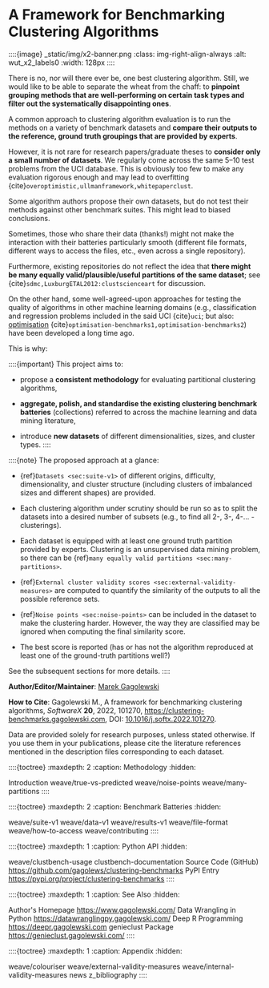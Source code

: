 A Framework for Benchmarking Clustering Algorithms
==================================================

<!--
::::{epigraph}
**Genie finds meaningful clusters and is fast even on large data sets.**
::::
-->

::::{image} _static/img/x2-banner.png
:class: img-right-align-always
:alt: wut_x2_labels0
:width: 128px
::::

There is no, nor will there ever be, one best clustering algorithm.
Still, we would like to be able to separate the wheat from the chaff:
to **pinpoint grouping methods that are well-performing on certain task
types and filter out the systematically disappointing ones**.

A common approach to clustering algorithm evaluation is to run the methods
on a variety of benchmark datasets and **compare their outputs to the reference,
ground truth groupings that are provided by experts**.



<!--
::::{todo}
TODO: Show some example outputs - plot
::::
-->

However, it is not rare for research papers/graduate theses to **consider
only a small number of datasets**. We regularly come across the same 5–10
test problems from the UCI database. This is obviously too few to
make any evaluation rigorous enough and may lead to
overfitting {cite}`overoptimistic,ullmanframework,whitepaperclust`.

Some algorithm authors propose their own datasets, but do not test their methods
against other benchmark suites. This might lead to biased conclusions.

Sometimes, those who share their data (thanks!) might not make
the interaction with their batteries particularly smooth
(different file formats, different ways to access the files, etc.,
even across a single repository).

Furthermore, existing repositories do not reflect the idea that
**there might be many equally valid/plausible/useful partitions of
the same dataset**; see {cite}`sdmc,LuxburgETAL2012:clustscienceart`
for discussion.

On the other hand, some well-agreed-upon approaches for testing the quality of
algorithms in other machine learning domains (e.g., classification and
regression problems included in the said UCI {cite}`uci`; but also:
[optimisation](https://en.wikipedia.org/wiki/Test_functions_for_optimization)
{cite}`optimisation-benchmarks1,optimisation-benchmarks2`)
have been developed a long time ago.


This is why:

::::{important}
This project aims to:

* propose a **consistent methodology** for evaluating partitional clustering
    algorithms,

* **aggregate, polish, and standardise the existing clustering
    benchmark batteries** (collections) referred to across the machine learning
    and data mining literature,

* introduce **new datasets** of different dimensionalities,
    sizes, and cluster types.
::::


::::{note}
The proposed approach at a glance:

*   {ref}`Datasets <sec:suite-v1>` of different origins,
    difficulty, dimensionality, and cluster structure (including clusters
    of imbalanced sizes and different shapes) are provided.

*   Each clustering algorithm under scrutiny should be run so as
    to split the datasets into a desired number of subsets
    (e.g., to find all 2-, 3-, 4-... -clusterings).

*   Each dataset is equipped with at least one ground truth partition
    provided by experts. Clustering is an unsupervised data mining
    problem, so there can be
    {ref}`many equally valid partitions <sec:many-partitions>`.

*   {ref}`External cluster validity scores <sec:external-validity-measures>`
    are computed to quantify the similarity of the outputs to all the
    possible reference sets.

*   {ref}`Noise points <sec:noise-points>` can be included in the dataset
    to make the clustering harder. However, the way they are classified
    may be ignored when computing the final similarity score.

*   The best score is reported (has or has not the algorithm
    reproduced at least one of the ground-truth partitions well?)

See the subsequent sections for more details.
::::



**Author/Editor/Maintainer**:
[Marek Gagolewski](https://www.gagolewski.com)

**How to Cite**:
Gagolewski M., A framework for benchmarking clustering algorithms,
*SoftwareX* **20**, 2022, 101270, <https://clustering-benchmarks.gagolewski.com>,
DOI: [10.1016/j.softx.2022.101270](https://doi.org/10.1016/j.softx.2022.101270).

Data are provided solely for research purposes, unless stated otherwise.
If you use them in your publications, please cite the literature
references mentioned in the description files corresponding
to each dataset.


::::{toctree}
:maxdepth: 2
:caption: Methodology
:hidden:

Introduction <self>
weave/true-vs-predicted
weave/noise-points
weave/many-partitions
::::


::::{toctree}
:maxdepth: 2
:caption: Benchmark Batteries
:hidden:

weave/suite-v1
weave/data-v1
weave/results-v1
weave/file-format
weave/how-to-access
weave/contributing
::::


::::{toctree}
:maxdepth: 1
:caption: Python API
:hidden:

weave/clustbench-usage
clustbench-documentation
Source Code (GitHub) <https://github.com/gagolews/clustering-benchmarks>
PyPI Entry <https://pypi.org/project/clustering-benchmarks>
::::


::::{toctree}
:maxdepth: 1
:caption: See Also
:hidden:

Author's Homepage <https://www.gagolewski.com/>
Data Wrangling in Python <https://datawranglingpy.gagolewski.com/>
Deep R Programming <https://deepr.gagolewski.com>
genieclust Package <https://genieclust.gagolewski.com/>
::::


::::{toctree}
:maxdepth: 1
:caption: Appendix
:hidden:

weave/colouriser
weave/external-validity-measures
weave/internal-validity-measures
news
z_bibliography
::::
